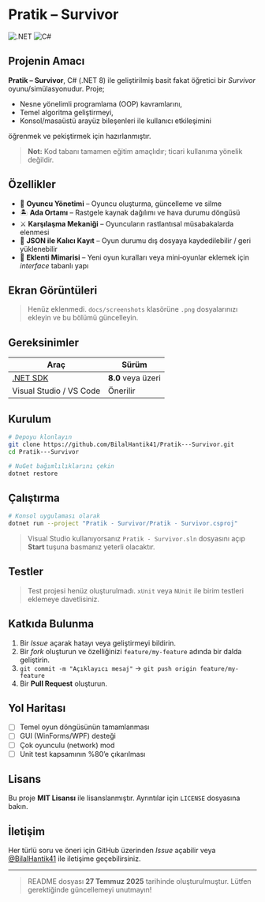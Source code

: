 # Pratik – Survivor

![.NET](https://img.shields.io/badge/.NET-8.0-green?style=flat-square)
![C#](https://img.shields.io/badge/language-C%23-blue?style=flat-square)

## Projenin Amacı

**Pratik – Survivor**, C# (.NET 8) ile geliştirilmiş basit fakat öğretici bir *Survivor* oyunu/simülasyonudur. Proje;

* Nesne yönelimli programlama (OOP) kavramlarını,
* Temel algoritma geliştirmeyi,
* Konsol/masaüstü arayüz bileşenleri ile kullanıcı etkileşimini

öğrenmek ve pekiştirmek için hazırlanmıştır.

> **Not:** Kod tabanı tamamen eğitim amaçlıdır; ticari kullanıma yönelik değildir.

## Özellikler

* 👥 **Oyuncu Yönetimi** – Oyuncu oluşturma, güncelleme ve silme
* 🏝️ **Ada Ortamı** – Rastgele kaynak dağılımı ve hava durumu döngüsü
* ⚔️ **Karşılaşma Mekaniği** – Oyuncuların rastlantısal müsabakalarda elenmesi
* 💾 **JSON ile Kalıcı Kayıt** – Oyun durumu dış dosyaya kaydedilebilir / geri yüklenebilir
* 🔌 **Eklenti Mimarisi** – Yeni oyun kuralları veya mini‑oyunlar eklemek için *interface* tabanlı yapı

## Ekran Görüntüleri

> Henüz eklenmedi. `docs/screenshots` klasörüne `.png` dosyalarınızı ekleyin ve bu bölümü güncelleyin.

## Gereksinimler

| Araç                                              | Sürüm              |
| ------------------------------------------------- | ------------------ |
| [.NET SDK](https://dotnet.microsoft.com/download) | **8.0** veya üzeri |
| Visual Studio / VS Code                           | Önerilir           |

## Kurulum

```bash
# Depoyu klonlayın
git clone https://github.com/BilalHantik41/Pratik---Survivor.git
cd Pratik---Survivor

# NuGet bağımlılıklarını çekin
dotnet restore
```

## Çalıştırma

```bash
# Konsol uygulaması olarak
dotnet run --project "Pratik - Survivor/Pratik - Survivor.csproj"
```

> Visual Studio kullanıyorsanız `Pratik - Survivor.sln` dosyasını açıp **Start** tuşuna basmanız yeterli olacaktır.

## Testler

> Test projesi henüz oluşturulmadı. `xUnit` veya `NUnit` ile birim testleri eklemeye davetlisiniz.

## Katkıda Bulunma

1. Bir *Issue* açarak hatayı veya geliştirmeyi bildirin.
2. Bir *fork* oluşturun ve özelliğinizi `feature/my-feature` adında bir dalda geliştirin.
3. `git commit -m "Açıklayıcı mesaj"` → `git push origin feature/my-feature`
4. Bir **Pull Request** oluşturun.

## Yol Haritası

* [ ] Temel oyun döngüsünün tamamlanması
* [ ] GUI (WinForms/WPF) desteği
* [ ] Çok oyunculu (network) mod
* [ ] Unit test kapsamının %80’e çıkarılması

## Lisans

Bu proje **MIT Lisansı** ile lisanslanmıştır. Ayrıntılar için `LICENSE` dosyasına bakın.

## İletişim

Her türlü soru ve öneri için GitHub üzerinden *Issue* açabilir veya [@BilalHantik41](https://github.com/BilalHantik41) ile iletişime geçebilirsiniz.

---

> README dosyası **27 Temmuz 2025** tarihinde oluşturulmuştur. Lütfen gerektiğinde güncellemeyi unutmayın!
